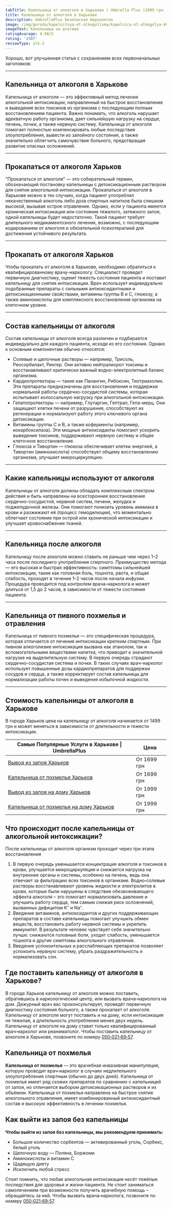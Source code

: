 ```yaml
---
tabTitle: Капельница от алкоголя в Харькове | Umbrella Plus |1999 грн
title: Капельница от алкоголя в Харькове
description: UmbrellaPlus Безопасная Наркология
image: /img/goroda/kapelnitsya-ot-alkogolisma/kapelnica-ot-alkogolya-kharkiv.webp
imageText: Капельница на штативе
ratingAvarage: 4.98/5
rating: '2387'
reviewType: alk-2
---
```


Хорошо, вот улучшенная статья с сохранением всех первоначальных заголовков:

***

## Капельница от алкоголя в Харькове

Капельница от алкоголя — это эффективный метод лечения алкогольной интоксикации, направленный на быстрое восстановление и выведение всех токсинов из организма с последующим полным восстановлением пациента. Важно понимать, что алкоголь нарушает адекватную работу организма, дает сильнейшую нагрузку на сердце, печень, почки, а также нервную систему. Капельница от алкоголя помогает полностью компенсировать любые последствия злоупотребления, вывести из запойного состояния, а также значительно облегчить самочувствие больного, предотвращая развитие опасных осложнений.

***

## Прокапаться от алкоголя Харьков

"Прокапаться от алкоголя" — это собирательный термин, обозначающий постановку капельницы с детоксикационным раствором для снятия алкогольной интоксикации. Прокапаться от алкоголя в Харькове можно в тех случаях, когда пациент употреблял некачественный алкоголь либо доза спиртных напитков была слишком высокой, вызывая острое отравление. Однако, если у пациента имеется хроническая интоксикация или состояние тяжелого, затяжного запоя, одной капельницы будет недостаточно. Такой пациент требует длительного медикаментозного лечения, возможно, с последующим кодированием от алкоголя и обязательной психотерапией для достижения устойчивого результата.

***

## Прокапать от алкоголя Харьков

Чтобы прокапать от алкоголя в Харькове, необходимо обратиться к квалифицированному врачу-наркологу. Специалист проведет первичную диагностику, оценит тяжесть состояния пациента и поставит капельницу для снятия интоксикации. Врач использует индивидуально подобранные препараты с сильными антиоксидантными и детоксикационными свойствами, витамины группы B и C, глюкозу, а также аминокислоты для комплексного восстановления организма на клеточном уровне.

***

## Состав капельницы от алкоголя

Состав капельницы от алкоголя всегда различен и подбирается индивидуально для каждого пациента, исходя из его состояния. Однако к основным компонентам обычно относятся:

* Солевые и щелочные растворы — например, Трисоль, Реосорбилакт, Рингер. Они активно нейтрализуют токсины и восстанавливают критически важный водно-электролитный баланс организма.
* Кардиопротекторы — такие как Панангин, Рибоксин, Тиотриазолин. Эти препараты предназначены для восстановления и поддержки нормальной работы сердечно-сосудистой системы, которая испытывает колоссальную нагрузку при алкогольной интоксикации.
* Гепатопротекторы — например, Глутаргин, Гептрал, Гепа-мерц. Они защищают клетки печени от разрушения, способствуют их регенерации и нормализуют работу этого ключевого органа детоксикации.
* Витамины группы C и B, а также коферменты (например, кокарбоксилаза). Эти мощные антиоксиданты помогают ускорить выведение токсинов, поддерживают нервную систему и общее клеточное восстановление.
* Глюкоза и Тивортин — глюкоза обеспечивает клетки энергией, а Тивортин (аминокислота) способствует общему восстановлению организма, улучшает микроциркуляцию.

***

## Какие капельницы используют от алкоголя

Капельницы от алкоголя должны обладать комплексным спектром действия и быть направлены на всестороннее восстановление сердечно-сосудистой, нервной систем, печени, желудка и поджелудочной железы. Они помогают понизить уровень аммиака в крови и разжижают её (процесс гемодилюции), что моментально облегчает состояние при острой или хронической интоксикации и улучшает кровоснабжение тканей.

***

## Капельница после алкоголя

Капельницу после алкоголя можно ставить не раньше чем через 1–2 часа после последнего употребления спиртного. Преимущество метода — его высокая и быстрая эффективность: симптомы сильнейшей интоксикации, такие как головная боль, тошнота, рвота, и общая слабость, проходят в течение 1–2 часов после начала инфузии. Процедура проводится под контролем врача-нарколога и может длиться от 1,5 до 2 часов, в зависимости от тяжести состояния пациента.

***

## Капельница от пивного похмелья и отравления

Капельница от пивного похмелья — это специфическая процедура, которая отличается от лечения интоксикации крепким спиртным. При пивном алкоголизме интоксикация вызвана как этанолом, так и вспомогательными веществами напитка, что приводит к значительной нагрузке на выделительную систему. В первую очередь страдают сердечно-сосудистая система и почки. В таких случаях врач-нарколог использует повышенные дозы кардиопрепаратов для поддержки сосудов и сердца, а также корректирует состав капельницы для нормализации работы почек и выведения избыточной жидкости.

***

## Стоимость капельницы от алкоголя в Харькове

В городе Харьков цена на капельницу от алкоголя начинается от 1499 грн и может меняться в зависимости от длительности и тяжести интоксикации.

| Самые Популярные Услуги в Харькове \| UmbrellaPlus                                                                    | Цена        |
| --------------------------------------------------------------------------------------------------------------------- | ----------- |
| [Вывод из запоя Харьков](https://umbrella-plus.com.ua/kharkiv/vivod-iz-zapoia-kharkiv/)                               | От 1699 грн |
| [Капельница от похмелья Харьков](https://umbrella-plus.com.ua/kharkiv/kapelnica_ot_alkogola_kharkiv/)                 | От 1699 грн |
| [Вывод из запоя на дому Харьков](https://umbrella-plus.com.ua/kharkiv/vivod-iz-zapoia-na-domy-kharkiv/)               | От 1999 грн |
| [Капельница от похмелья на дому Харьков](https://umbrella-plus.com.ua/kharkiv/kapelnica_ot_alkogola_na_domy_kharkiv/) | От 1999 грн |

## Что происходит после капельницы от алкогольной интоксикации?

После капельницы от алкоголя организм проходит через три этапа восстановления

1. В первую очередь уменьшается концентрация алкоголя и токсинов в крови, улучшается микроциркуляция и снижается нагрузка на внутренние органы и системы, особенно на печень, ведь она отвечает за фильтрацию всех токсинов в организме. Водно‑солевые растворы восстанавливают уровень жидкости и электролитов в крови, которые были нарушены в следствие обезвоживающего эффекта алкоголя – это помогает нормализовать давление и улучшить работу сердца, тем самым снижая риск осложнений, вызванных дефицитом K⁺ и Na⁺.
2. Введение витаминов, антиоксидантов и других поддерживающих препаратов в составе капельницы помогает улучшить обмен веществ, восстановить работу нервной системы и укрепить иммунитет. В результате человек чувствует себя значительно лучше: снижаются головные боли, уходит слабость, уменьшается тошнота и другие симптомы алкогольного отравления.
3. Введение успокоительных и расслабляющих препаратов позволяет успокоить нервную систему, убрать раздражительность и нормализовать сон.

## Где поставить капельницу от алкоголя в Харькове?

В городе Харьков капельницу от алкоголя можно поставить, обратившись в наркологический центр, или вызвать врача‑нарколога на дом. Дежурный врач вас проконсультирует, проведёт первичную диагностику состояния больного, а также прокапает от алкоголя. Капельницу от алкоголя могут поставить и на дому, если интоксикация не тяжелая, а длительность употребления менее двух недель. Капельницу от алкоголя на дому ставит только квалифицированный врач‑нарколог или реаниматолог.
Чтобы поставить капельницу от алкоголя в Харькове, позвоните по номеру [050‑021‑69‑57](tel:0500216957).

## Капельница от похмелья

**Капельница от похмелья** — это врачебная инвазивная манипуляция, которую проводит врач‑нарколог в случаях недлительного злоупотребления спиртным (обычно до двух дней). Капельница от похмелья имеет ряд схожих препаратов по сравнению с капельницей от запоя, но отличается выбором детоксикационных растворов и их объёмом. Капельница от похмелья направлена на быстрое снятие алкогольного отравления, имеет комбинированный антиоксидантный состав и высокую эффективность в лечении похмелья.

## Как выйти из запоя без капельницы

**Чтобы выйти из запоя без капельницы, мы рекомендуем принимать:**

* Большое количество сорбентов — активированный уголь, Сорбекс, белый уголь
* Щелочную воду — Поляна, Боржоми
* Аминокислоты и витамин C
* Щадящую диету
* Исключить любой стресс

Стоит помнить, что любая алкогольная интоксикация несёт тяжёлые последствия для здоровья и жизни пациента. Не стоит заниматься самолечением при возможности получить врачебную помощь – обращайтесь за ней.
Чтобы вызвать врача‑нарколога, позвоните по номеру [050‑021‑69‑57](tel:0500216957).
